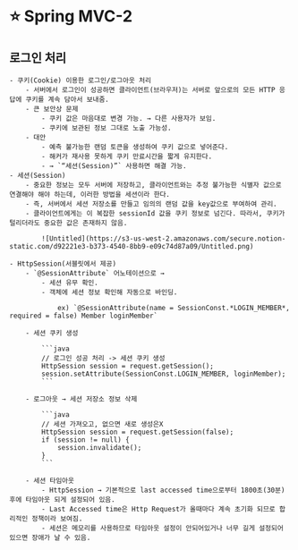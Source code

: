 # ⭐️ Spring MVC-2

## 로그인 처리
    - 쿠키(Cookie) 이용한 로그인/로그아웃 처리
        - 서버에서 로그인이 성공하면 클라이언트(브라우저)는 서버로 앞으로의 모든 HTTP 응답에 쿠키를 계속 담아서 보내줌.
        - 큰 보안상 문제
            - 쿠키 값은 마음대로 변경 가능. → 다른 사용자가 보임.
            - 쿠키에 보관된 정보 그대로 노출 가능성.
        - 대안
            - 예측 불가능한 랜덤 토큰을 생성하여 쿠키 값으로 넣어준다.
            - 해커가 재사용 못하게 쿠키 만료시간을 짧게 유지한다.
            - → `“세션(Session)”` 사용하면 해결 가능.
    - 세션(Session)
        - 중요한 정보는 모두 서버에 저장하고, 클라이언트와는 추정 불가능한 식별자 값으로 연결해야 해야 하는데, 이러한 방법을 세션이라 한다.
        - 즉, 서버에서 세션 저장소를 만들고 임의의 랜덤 값을 key값으로 부여하여 관리.
        - 클라이언트에게는 이 복잡한 sessionId 값을 쿠키 정보로 넘긴다. 따라서, 쿠키가 털리더라도 중요한 값은 존재하지 않음.
            
            ![Untitled](https://s3-us-west-2.amazonaws.com/secure.notion-static.com/d92221e3-b373-4540-8bb9-e09c74d87a09/Untitled.png)
            
    - HttpSession(서블릿에서 제공)
        - `@SessionAttribute` 어노테이션으로 →
            - 세션 유무 확인.
            - 객체에 세션 정보 확인해 자동으로 바인딩.
                
                ex) `@SessionAttribute(name = SessionConst.*LOGIN_MEMBER*, required = false) Member loginMember`
                
        - 세션 쿠키 생성
            
            ```java
            // 로그인 성공 처리 -> 세션 쿠키 생성
            HttpSession session = request.getSession();
            session.setAttribute(SessionConst.LOGIN_MEMBER, loginMember);
            ```
            
        - 로그아웃 → 세션 저장소 정보 삭제
            
            ```java
            // 세션 가져오고, 없으면 새로 생성은X
            HttpSession session = request.getSession(false);
            if (session != null) {
                session.invalidate();
            }
            ```
            
        - 세션 타임아웃
            - HttpSession → 기본적으로 last accessed time으로부터 1800초(30분) 후에 타임아웃 되게 설정되어 있음.
            - Last Accessed time은 Http Request가 올때마다 계속 초기화 되므로 합리적인 정책이라 보여짐.
            - 세션은 메모리를 사용하므로 타임아웃 설정이 안되어있거나 너무 길게 설정되어 있으면 장애가 날 수 있음.
